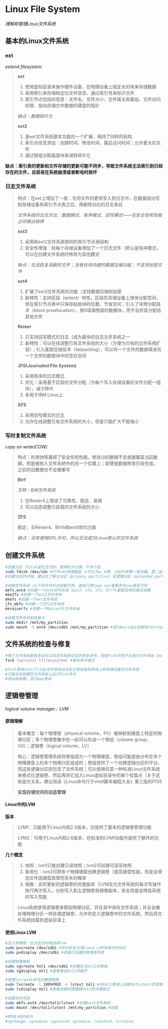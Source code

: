 # Linux File System

*理解和管理Linux文件系统*

## 基本的Linux文件系统

### ext

*extend filesystem*

> **ext**
>
> 1. 使用虚拟目录来操作硬件设备，在物理设备上按定长的块来存储数据
> 2. 采用索引来存储和定位文件信息，通过索引号来标识文件
> 3. 索引节点包括的信息：文件名、文件大小、文件属主和属组、文件访问权限、指向存储文件数据的硬盘的指针
>
> *缺点：数据碎片化*
>
> **ext2**
>
> 1. 是ext文件系统基本功能的一个扩展，保持了同样的结构
> 2. 索引点信息添加：创建时间、修改时间、最后访问时间；允许更大的文件
> 3. 通过按组分配磁盘块来减轻碎片化

**缺点：索引表的更新和文件存储的更新可能不同步，导致文件系统无法索引到已经存在的文件，且容易在系统崩溃或者断电时损坏**



### 日志文件系统

> 特点：在ext上增加了一层：先将文件的更改写入到日志中，在数据成功写到存储设备和索引节点表之后，再删除对应的日志条目
>
> *文件系统的日志方法：数据模式、有序模式、回写模式——在安全性和性能之间做出抉择*
>
> **ext3**
>
> 1. 采用和ext2文件系统相同的索引节点表结构
> 2. 安全性增强：给每个存储设备增加了一个日志文件（默认是有序模式，可以在创建文件系统时修改为其他模式
>
> *缺点：无法恢复误删的文件；没有任何内建的数据压缩功能；不支持加密文件*
>
> **ext4**
>
> 1. 扩展了ext3文件系统的功能（支持数据压缩和加密
> 2. 新特性：支持区段（extent）特性，区段在存储设备上按块分配空间，但在索引节点表中只保存起始块的位置，节省空间；引入了块预分配技术（block preallocation），用0填满预留的数据块，而不会将其分配给其他文件
>
> **Reiser**
>
> 1. 只支持回写模式的日志（成为最快的日志文件系统之一
> 2. 新特性：可以在线调整已有文件系统的大小（方便为已有的文件系统扩容）；引入尾部压缩技术（tailpacking），可以将一个文件的数据填进另一个文件的数据块中的空白空间
>
> **JFS(Journaled File System)**
>
> 1. 采用有序的日志模式
> 2. 优化：采用基于区段的文件分配（为每个写入存储设备的文件分配一组块），减少碎片
> 3. 多用于IBM Linux上
>
> **XFS**
>
> 1. 采用回写模式的日志
> 2. 允许在线调整已有文件系统的大小，但是只能扩大不能缩小



### 写时复制文件系统

*copy on write(COW)*

> 特点：利用快照兼顾了安全性和性能。修改过的数据不会直接覆盖当前数据，而是被放入文件系统中的另一个位置上；即便是数据修改已经完成， 之前的旧数据也不会被重写
>
> **Btrf**
>
> *又称：B树文件系统*
>
> 1. 在Reiser4上增进了可靠性，稳定、易用
> 2. 可以动态调整已挂载的文件系统的大小
>
> **ZFS**
>
> 稳定，与Reiser4、Btrfs和ext4势均力敌
>
> *缺点：没有使用GPL许可，所以无法成为Linux默认的文件系统*



## 创建文件系统

```bash
#创建分区（fdisk是交互式的，使用较为方便，不多介绍
sudo fdisk /dev/sdx #打开sdx物理磁盘（x可以为a、b等，分别代表第一驱动器、第二驱动器
#创建分区的时候，建议先了解主分区（primary partition）和逻辑分区（extended partition）

#创建文件系统（以下命令并非全部都可用，请自行用type xxx查看命令xxx是否可用
mkfs.ext4 #创建一个ext4文件系统（ext3、xfs、zfs、btrfs都是这样的格式创建
mke2fs #创建一个ext2文件系统
mkefs #创建一个ext文件系统
jfs_mkfs #创建一个JFS文件系统
mkreiserfs #创建一个ReiserFS文件系统

#挂载文件系统到挂载点
sudo mkdir /mnt/my_partition
sudo mount -t ext4 /dev/sdb1 /mnt/my_partition #将/dev/sdb1挂载到/mnt/my_partition（-t指定了挂载的文件系统类型
```



## 文件系统的检查与修复

```bash
#每个文件系统都有各自可以和文件系统交互的恢复命令，但是fsck可用于大部分文件系统（ext所有、ReiserFS、JFS、XFS
fsck [options] [filesysytem] #基本命令格式

#fsck使用/etc/fstab文件来自动决定正常挂载到系统上的存储设备的文件系统
#只能在未挂载的文件系统上运行fsck命令
#用法和参数，自行man查询
```



## 逻辑卷管理

*logical volume manager，LVM*

#### 原理理解

> 基本概念：每个物理卷（physical volume，PV）被映射到硬盘上特定的物理分区；多个物理卷集中在一起可以形成一个卷组（volume group，VG）；逻辑卷（logical volume，LV）
>
> 核心：逻辑卷管理系统将卷组视为一个物理硬盘，卷组可能是由分布在多个物理硬盘上的多个物理分区组成的；卷组提供了一个创建逻辑分区的平台，而这些逻辑分区则包含了文件系统；可以使用任意一种标准Linux文件系统来格式化逻辑卷，然后再将它加入Linux虚拟目录中的某个挂载点（关于这些层次关系，建议阅读《Linux命令行于shell脚本编程大全》第三版的P155
>
> **实现存储空间的动态管理**



#### Linux中的LVM

**版本**

> LVM1：只能用于Linux内核2.4版本，仅提供了基本的逻辑卷管理功能
>
> LVM2：可用于Linux内核2.6版本，在标准的LVM1功能外提供了额外的功能

**几个概念**

> 1. 快照：lvm1只能创建只读快照；lvm2可创建可读写快照
> 2. 条带化：lvm2可跨多个物理硬盘创建逻辑卷（提高硬盘性能，但是会增加文件因硬盘故障而丢失的概率
> 3. 镜像：实时更新的逻辑卷的完整副本（LVM会为文件系统的每次写操作执行两次写入，分别写入到主逻辑卷和镜像副本，安全但是会降低系统的写入性能
>
> Linux系统使用逻辑卷来模拟物理分区，并在其中保存文件系统；并且会像处理物理分区一样处理逻辑卷，允许你定义逻辑卷中的文件系统，然后将文件系统挂载到虚拟目录上



#### 使用Linux LVM

```bash
#定义物理卷：在分区的时候选择lvm
sudo pvcreate /dev/sdb1 #将分区标记成Linux LVM系统中的分区
sudo pvdisplay /dev/sdb1 #查看已创建的物理卷列表

#创建物理卷组
sudo vgcreate Vol1 /dev/sdb1 #创建名为Vol1的卷组
sudo vgdisplay Vol1 #查看卷组Vol1的细节

#使用lvcreate命令创建逻辑卷
sudo lvcreate -l 100%FREE -n lvtest Vol1 #在Vol1卷组上创建名为lvtest的逻辑卷，并将Vol1所有的空余空间分配给lvtest
sudo lvdisplay Vol1 #查看创建的逻辑卷Vol1的详细情况

#创建文件系统
sudo mkfs.ext4 /dev/Vol1/lvtest #创建ext4文件系统
sudo mount /dev/Vol1/lvtest /mnt/my_partition #挂载

#修改LVM的命令
#vgchange、vgremove、vgextend、vgreduce、lvextend、lvreduce
```


